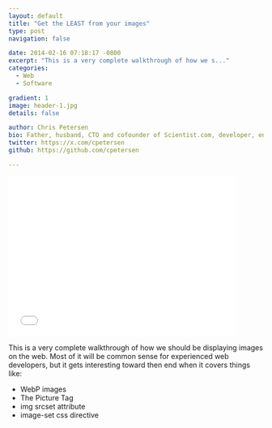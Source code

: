 ```yaml
---
layout: default
title: "Get the LEAST from your images"
type: post
navigation: false

date: 2014-02-16 07:18:17 -0800
excerpt: "This is a very complete walkthrough of how we s..."
categories:
  - Web
  - Software

gradient: 1
image: header-1.jpg
details: false

author: Chris Petersen
bio: Father, husband, CTO and cofounder of Scientist.com, developer, entrepreneur and technologist.
twitter: https://x.com/cpetersen
github: https://github.com/cpetersen

---
```


<iframe class="embedly-embed" src="//cdn.embedly.com/widgets/media.html?src=https%3A%2F%2Fspeakerdeck.com%2Fplayer%2F2349c4f0326a0131bec77a04378efad2&url=https%3A%2F%2Fspeakerdeck.com%2Fdeanohume%2Fget-the-least-from-your-images&image=https%3A%2F%2Fspeakerd.s3.amazonaws.com%2Fpresentations%2F2349c4f0326a0131bec77a04378efad2%2Fslide_0.jpg&key=d815972c91e546edb5d2d02e509f8b1c&type=text%2Fhtml&schema=speakerdeck" width="450" height="316" scrolling="no" frameborder="0" allowfullscreen></iframe>

This is a very complete walkthrough of how we should be displaying images on the web. Most of it will be common sense for experienced web developers, but it gets interesting toward then end when it covers things like: 

 * WebP images
 * The Picture Tag
 * img srcset attribute
 * image-set css directive

 
